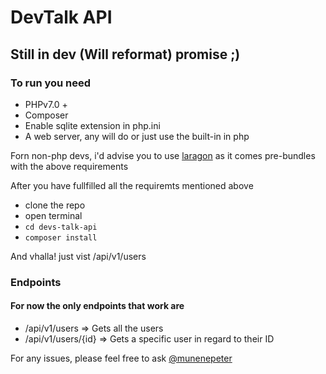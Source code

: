 # DevTalk API


## Still in dev (Will reformat) promise ;)


### To run you need 
 - PHPv7.0 +
 - Composer 
 - Enable sqlite extension in php.ini
 - A web server, any will do or just use the built-in in php

 Forn non-php devs, i'd advise you to use [laragon](https://laragon.org/) as it comes pre-bundles with the above requirements

 After you have fullfilled all the requiremts mentioned above
  - clone the repo
  - open terminal
  - `cd devs-talk-api`
  - `composer install`

And vhalla! just vist /api/v1/users 

 ### Endpoints

 #### For now the only endpoints that work are 
  - /api/v1/users  => Gets all the users
  - /api/v1/users/{id} => Gets a specific user in regard to their ID


  For any issues, please feel free to ask [@munenepeter](https://github.com/munenepeter)
